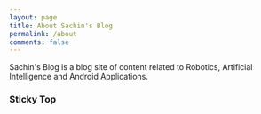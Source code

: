 ```yaml
---
layout: page
title: About Sachin's Blog
permalink: /about
comments: false
---
```


<div class="row justify-content-between">
<div class="col-md-8 pr-5">

<p>Sachin's Blog is a blog site of content related to Robotics, Artificial Intelligence and Android Applications.<br>
</p>

</div>

<div class="col-md-4">

<div class="sticky-top sticky-top-80">
<h3>Sticky Top</h3>
</div>
</div>
</div>
